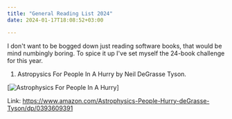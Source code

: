 ```yaml
---
title: "General Reading List 2024"
date: 2024-01-17T18:08:52+03:00

---
```


I don't want to be bogged down just reading software books, that would be mind numbingly boring.
To spice it up I've set myself the 24-book challenge for this year.

1. Astropysics For People In A Hurry by Neil DeGrasse Tyson.

[![Astrophysics For People In A Hurry](https://www.libertybooks.com/image/cache/catalog/9780393609394-640x996.jpg?q6)]

Link: https://www.amazon.com/Astrophysics-People-Hurry-deGrasse-Tyson/dp/0393609391

